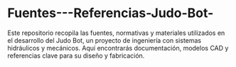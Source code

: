 # Fuentes---Referencias-Judo-Bot-
Este repositorio recopila las fuentes, normativas y materiales utilizados en el desarrollo del Judo Bot, un proyecto de ingeniería con sistemas hidráulicos y mecánicos. Aquí encontrarás documentación, modelos CAD y referencias clave para su diseño y fabricación.

